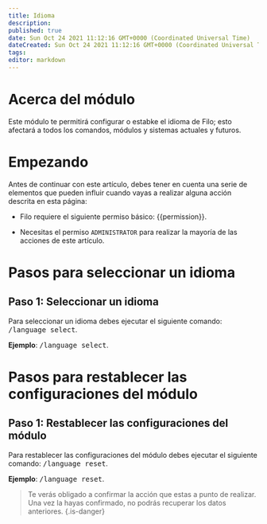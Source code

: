 ```yaml
---
title: Idioma
description:
published: true
date: Sun Oct 24 2021 11:12:16 GMT+0000 (Coordinated Universal Time)
dateCreated: Sun Oct 24 2021 11:12:16 GMT+0000 (Coordinated Universal Time)
tags:
editor: markdown
---
```


# Acerca del módulo

Este módulo te permitirá configurar o estabke el idioma de Filo; esto afectará a todos los comandos, módulos y sistemas actuales y futuros.

# Empezando

Antes de continuar con este artículo, debes tener en cuenta una serie de elementos que pueden influir cuando vayas a realizar alguna acción descrita en esta página:

- Filo requiere el siguiente permiso básico: {{permission}}.

- Necesitas el permiso ``ADMINISTRATOR`` para realizar la mayoría de las acciones de este artículo.

# Pasos para seleccionar un idioma

## **Paso 1**: Seleccionar un idioma

Para seleccionar un idioma debes ejecutar el siguiente comando: <kbd>/language select</kbd>.

**Ejemplo**: <kbd>/language select</kbd>.

# Pasos para restablecer las configuraciones del módulo

## **Paso 1**: Restablecer las configuraciones del módulo

Para restablecer las configuraciones del módulo debes ejecutar el siguiente comando: <kbd>/language reset</kbd>.

**Ejemplo**: <kbd>/language reset</kbd>.

> Te verás obligado a confirmar la acción que estas a punto de realizar. Una vez la hayas confirmado, no podrás recuperar los datos anteriores.
{.is-danger}
